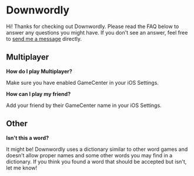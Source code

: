 # Downwordly

Hi! Thanks for checking out Downwordly. Please read the FAQ below to answer any questions you might have. If you don't see an answer, feel free to [send me a message](mailto:bmalicoat@gmail.com?subject=Downwordly) directly.

## Multiplayer

<b>How do I play Multiplayer?</b>

Make sure you have enabled GameCenter in your iOS Settings.


<b>How can I play my friend?</b>

Add your friend by their GameCenter name in your iOS Settings.

## Other

<b>Isn't this a word?</b>

It might be! Downwordly uses a dictionary similar to other word games and doesn't allow proper names and some other words you may find in a dictionary. If you think you found a word that should be accepted but isn't, let me know!
 
 
